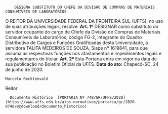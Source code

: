         DESIGNA SUBSTITUTO DO CHEFE DA DIVISÃO DE COMPRAS DE MATERIAIS CONSUMÍVEIS DE LABORATÓRIOS  

 O REITOR DA UNIVERSIDADE FEDERAL DA FRONTEIRA SUL (UFFS), no uso de suas atribuições legais, resolve:   **Art. 1º**  DESIGNAR como substituto do servidor ocupante do cargo de Chefe da Divisão de Compras de Materiais Consumíveis de Laboratórios, código FG-2, integrante do Quadro Distributivo de Cargos e Funções Gratificadas desta Universidade, a servidora TALITA MEDEIROS DE SOUZA, Siape nº 1619841, para que assuma as respectivas funções nos afastamentos e impedimentos legais e regulamentares do titular.   **Art. 2º**  Esta Portaria entra em vigor na data de sua publicação no Boletim Oficial da UFFS.        **Data do ato:** Chapecó-SC, 24 de junho de 2020.   
 

    Marcelo Recktenvald   
 Reitor 

      Documento Histórico  [PORTARIA Nº 748/GR/UFFS/2020](https://www.uffs.edu.br/atos-normativos/portaria/gr/2020-0748/@@download/documento_historico)     
      
